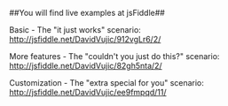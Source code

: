##You will find live examples at jsFiddle##

Basic - The "it just works" scenario:
http://jsfiddle.net/DavidVujic/912vgLr6/2/


More features - The "couldn't you just do this?" scenario:
http://jsfiddle.net/DavidVujic/82gh5nta/2/


Customization - The "extra special for you" scenario:
http://jsfiddle.net/DavidVujic/ee9fmpqd/11/